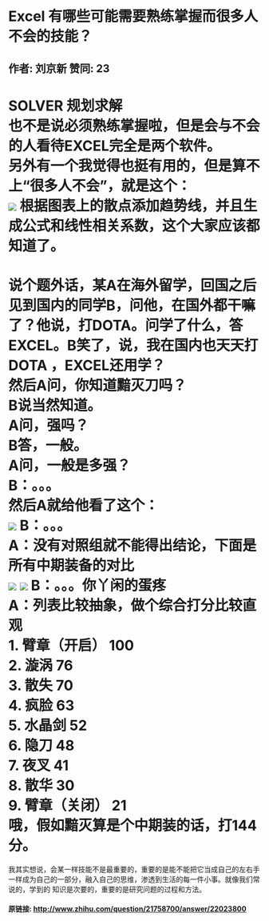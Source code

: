 # Excel 有哪些可能需要熟练掌握而很多人不会的技能？
## 作者: 刘京新  赞同: 23
SOLVER 规划求解  
也不是说必须熟练掌握啦，但是会与不会的人看待EXCEL完全是两个软件。  
另外有一个我觉得也挺有用的，但是算不上“很多人不会”，就是这个：  
![](http://pic2.zhimg.com/8cc3b1d554f4609c47c53ae91c889df7_b.jpg)
根据图表上的散点添加趋势线，并且生成公式和线性相关系数，这个大家应该都知道了。  
================================================================  
说个题外话，某A在海外留学，回国之后见到国内的同学B，问他，在国外都干嘛了？他说，打DOTA。问学了什么，答EXCEL。B笑了，说，我在国内也天天打DOTA
，EXCEL还用学？  
然后A问，你知道黯灭刀吗？  
B说当然知道。  
A问，强吗？  
B答，一般。  
A问，一般是多强？  
B：。。。  
然后A就给他看了这个：  
![](http://pic4.zhimg.com/3ebadab2a4d0c8eeeb82dd2e5de62944_b.jpg) B：。。。  
A：没有对照组就不能得出结论，下面是所有中期装备的对比  
![](http://pic1.zhimg.com/ad8b61ef1da153bb6a74356bb85b329c_b.jpg)
![](http://pic2.zhimg.com/e88ae784e9fd635d9dd59ca56ecd7c0d_b.jpg) B：。。。你丫闲的蛋疼  
A：列表比较抽象，做个综合打分比较直观  
1\. 臂章（开启） 100  
2\. 漩涡 76  
3\. 散失 70  
4\. 疯脸 63  
5\. 水晶剑 52  
6\. 隐刀 48  
7\. 夜叉 41  
8\. 散华 30  
9\. 臂章（关闭） 21  
哦，假如黯灭算是个中期装的话，打144分。  
===================================================================  
我其实想说，会某一样技能不是最重要的，重要的是能不能把它当成自己的左右手一样成为自己的一部分，融入自己的思维，渗透到生活的每一件小事。就像我们常说的，学到的
知识是次要的，重要的是研究问题的过程和方法。

#### 原链接: http://www.zhihu.com/question/21758700/answer/22023800
